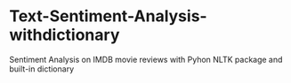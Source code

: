 # Text-Sentiment-Analysis-withdictionary
Sentiment Analysis on IMDB movie reviews with Pyhon NLTK package and built-in dictionary
